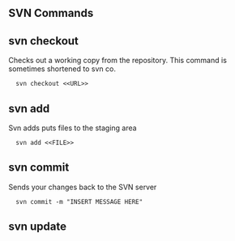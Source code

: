 ## SVN Commands

## svn checkout
Checks out a working copy from the repository. This command is sometimes shortened to svn co.
 
```linux
  svn checkout <<URL>>
```



## svn add
Svn adds puts files to the staging area

```linux
  svn add <<FILE>>
```



## svn commit
Sends your changes back to the SVN server

```linux
  svn commit -m "INSERT MESSAGE HERE"
```



## svn update
